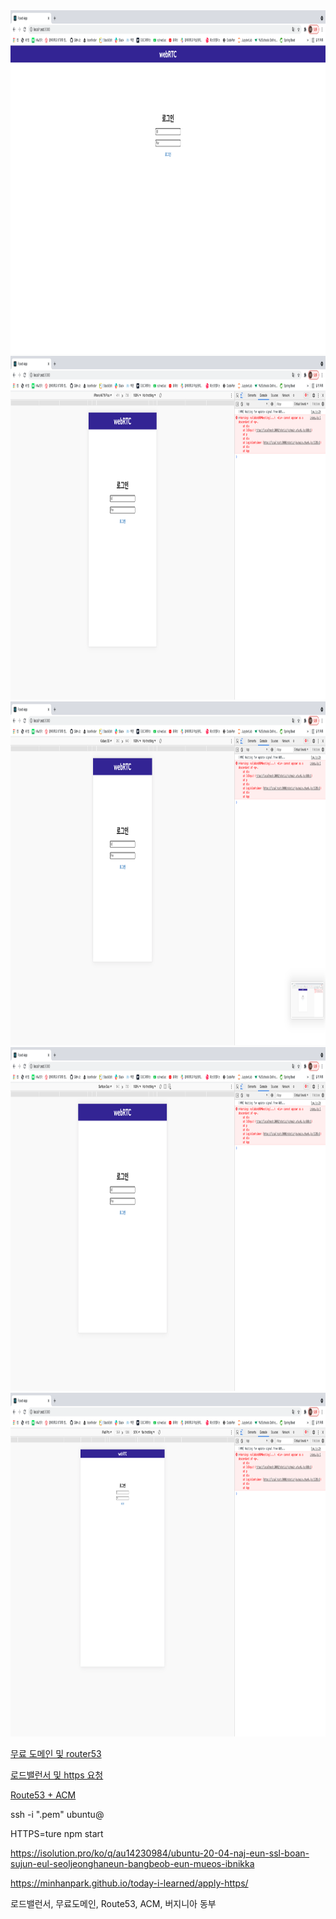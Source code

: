 <img src="./img/1.png" width="1000" height="550" >

<img src="./img/2.png" width="1000" height="550" >

<img src="./img/3.png" width="1000" height="550" >

<img src="./img/4.png" width="1000" height="550" >

<img src="./img/5.png" width="1000" height="550" >

[무료 도메인 및 router53](https://st-soul.tistory.com/6)

[로드밸런서 및 https 요청](https://helloinyong.tistory.com/149)

[Route53 + ACM](https://dev.classmethod.jp/articles/route53-acm-free-domain-https-certification/)

ssh -i "<your pem key name>.pem" ubuntu@<your IPv4 Public IP>
  
HTTPS=ture npm start

https://isolution.pro/ko/q/au14230984/ubuntu-20-04-naj-eun-ssl-boan-sujun-eul-seoljeonghaneun-bangbeob-eun-mueos-ibnikka

https://minhanpark.github.io/today-i-learned/apply-https/

로드밸런서, 무료도메인, Route53, ACM, 버지니아 동부
